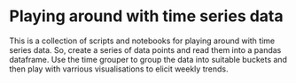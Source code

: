 # Playing around with time series data

This is a collection of scripts and notebooks for playing around with time series data. So, create a series of
data points and read them into a pandas dataframe. Use the time grouper to group the data into suitable buckets
and then play with varrious visualisations to elicit weekly trends.


